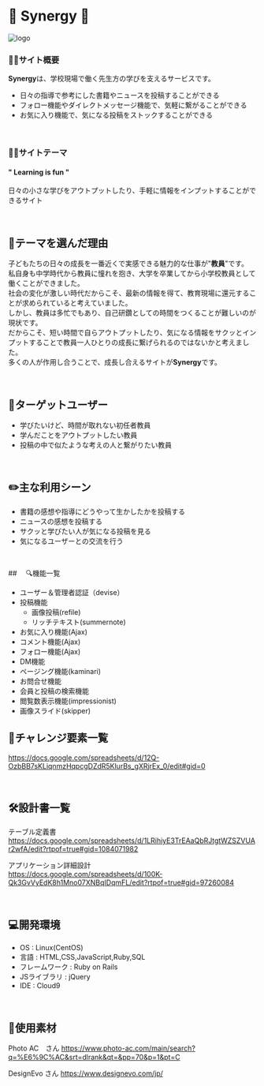 # 🤝 Synergy 🤝

![logo](https://user-images.githubusercontent.com/80461169/120144956-c501c600-c21d-11eb-934e-4035531376cf.png)

### 👨‍🏫サイト概要
**Synergy**は、学校現場で働く先生方の学びを支えるサービスです。

- 日々の指導で参考にした書籍やニュースを投稿することができる
- フォロー機能やダイレクトメッセージ機能で、気軽に繋がることができる
- お気に入り機能で、気になる投稿をストックすることができる


<br>

### 👩‍🏫サイトテーマ

#### " Learning is fun "
日々の小さな学びをアウトプットしたり、手軽に情報をインプットすることができるサイト


<br>

## 👦テーマを選んだ理由
子どもたちの日々の成長を一番近くで実感できる魅力的な仕事が"**教員**"です。<br>
私自身も中学時代から教員に憧れを抱き、大学を卒業してから小学校教員として働くことができました。<br>
社会の変化が激しい時代だからこそ、最新の情報を得て、教育現場に還元することが求められていると考えていました。<br>
しかし、教員は多忙でもあり、自己研鑽としての時間をつくることが難しいのが現状です。<br>
だからこそ、短い時間で自らアウトプットしたり、気になる情報をサクッとインプットすることで教員一人ひとりの成長に繋げられるのではないかと考えました。<br>
多くの人が作用し合うことで、成長し合えるサイトが**Synergy**です。

<br>

## 👧ターゲットユーザー
- 学びたいけど、時間が取れない初任者教員
- 学んだことをアウトプットしたい教員
- 投稿の中で似たような考えの人と繋がりたい教員

<br>

## ✏️主な利用シーン
- 書籍の感想や指導にどうやって生かしたかを投稿する
- ニュースの感想を投稿する
- サクッと学びたい人が気になる投稿を見る
- 気になるユーザーとの交流を行う

<br>

##　 🔍機能一覧

* ユーザー＆管理者認証（devise） 
* 投稿機能
   * 画像投稿(refile)
   * リッチテキスト(summernote)
* お気に入り機能(Ajax)
* コメント機能(Ajax)
* フォロー機能(Ajax)
* DM機能
* ページング機能(kaminari)
* お問合せ機能
* 会員と投稿の検索機能
* 閲覧数表示機能(impressionist)
* 画像スライド(skipper)

## 📕チャレンジ要素一覧

https://docs.google.com/spreadsheets/d/12Q-OzbBB7sKLiqnmzHqpcgDZdR5KlurBs_gXRjrEx_0/edit#gid=0

<br>

##  🛠設計書一覧

テーブル定義書<br>
https://docs.google.com/spreadsheets/d/1LRihiyE3TrEAaQbRJtgtWZSZVUAr2wfA/edit?rtpof=true#gid=1084071982

アプリケーション詳細設計<br>
https://docs.google.com/spreadsheets/d/100K-Qk3GvVyEdK8h1Mno07XNBqIDqmFL/edit?rtpof=true#gid=97260084

<br>

## 💻開発環境
- OS : Linux(CentOS)
- 言語 : HTML,CSS,JavaScript,Ruby,SQL
- フレームワーク : Ruby on Rails
- JSライブラリ : jQuery
- IDE : Cloud9

<br>

## 🎁使用素材

Photo AC　さん
https://www.photo-ac.com/main/search?q=%E6%9C%AC&srt=dlrank&qt=&pp=70&p=1&pt=C

DesignEvo さん
https://www.designevo.com/jp/
